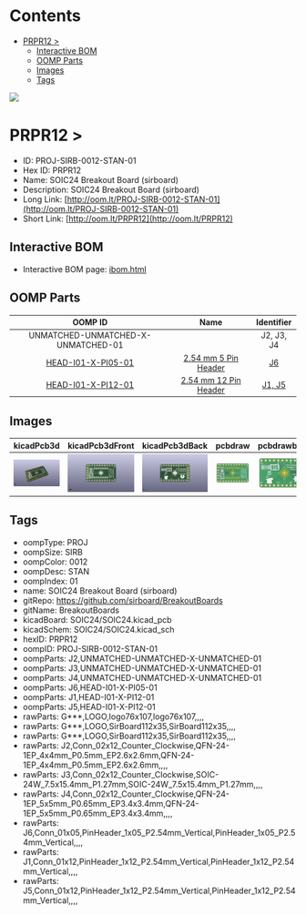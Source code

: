 



Contents
========

* [PRPR12 > ](#prpr12--)
	* [Interactive BOM](#interactive-bom)
	* [OOMP Parts](#oomp-parts)
	* [Images](#images)
	* [Tags](#tags)
  
![][im]
# PRPR12 > 

- ID: PROJ-SIRB-0012-STAN-01
- Hex ID: PRPR12
- Name: SOIC24 Breakout Board (sirboard)
- Description: SOIC24 Breakout Board (sirboard)
- Long Link: [http://oom.lt/PROJ-SIRB-0012-STAN-01](http://oom.lt/PROJ-SIRB-0012-STAN-01)
- Short Link: [http://oom.lt/PRPR12](http://oom.lt/PRPR12)

## Interactive BOM

- Interactive BOM page: [ibom.html](https://htmlpreview.github.io/?https://github.com/oomlout/oomlout_OOMP_projects/blob/main/PROJ-SIRB-0012-STAN-01/kicad/bom/ibom.html)

## OOMP Parts
  

|OOMP ID|Name|Identifier|
| :---: | :---: | :---: |
|UNMATCHED-UNMATCHED-X-UNMATCHED-01||J2, J3, J4|
|[HEAD-I01-X-PI05-01](https://github.com/oomlout/oomlout_OOMP_parts/tree/main/HEAD-I01-X-PI05-01/)|[2.54 mm 5 Pin Header](https://github.com/oomlout/oomlout_OOMP_parts/tree/main/HEAD-I01-X-PI05-01/)|[J6](https://github.com/oomlout/oomlout_OOMP_parts/tree/main/HEAD-I01-X-PI05-01/)|
|[HEAD-I01-X-PI12-01](https://github.com/oomlout/oomlout_OOMP_parts/tree/main/HEAD-I01-X-PI12-01/)|[2.54 mm 12 Pin Header](https://github.com/oomlout/oomlout_OOMP_parts/tree/main/HEAD-I01-X-PI12-01/)|[J1, J5](https://github.com/oomlout/oomlout_OOMP_parts/tree/main/HEAD-I01-X-PI12-01/)|

## Images
  
  

|kicadPcb3d|kicadPcb3dFront|kicadPcb3dBack|pcbdraw|pcbdrawback|
| :---: | :---: | :---: | :---: | :---: |
|[![kicadPcb3d](kicadPcb3d_140.png)](kicadPcb3d.png)|[![kicadPcb3dFront](kicadPcb3dFront_140.png)](kicadPcb3dFront.png)|[![kicadPcb3dBack](kicadPcb3dBack_140.png)](kicadPcb3dBack.png)|[![pcbdraw](pcbdraw_140.png)](pcbdraw.png)|[![pcbdrawback](pcbdrawBack_140.png)](pcbdrawBack.png)|

## Tags

- oompType: PROJ
- oompSize: SIRB
- oompColor: 0012
- oompDesc: STAN
- oompIndex: 01
- name: SOIC24 Breakout Board (sirboard)
- gitRepo: https://github.com/sirboard/BreakoutBoards
- gitName: BreakoutBoards
- kicadBoard: SOIC24/SOIC24.kicad_pcb
- kicadSchem: SOIC24/SOIC24.kicad_sch
- hexID: PRPR12
- oompID: PROJ-SIRB-0012-STAN-01
- oompParts: J2,UNMATCHED-UNMATCHED-X-UNMATCHED-01
- oompParts: J3,UNMATCHED-UNMATCHED-X-UNMATCHED-01
- oompParts: J4,UNMATCHED-UNMATCHED-X-UNMATCHED-01
- oompParts: J6,HEAD-I01-X-PI05-01
- oompParts: J1,HEAD-I01-X-PI12-01
- oompParts: J5,HEAD-I01-X-PI12-01
- rawParts: G***,LOGO,logo76x107,logo76x107,,,,
- rawParts: G***,LOGO,SirBoard112x35,SirBoard112x35,,,,
- rawParts: G***,LOGO,SirBoard112x35,SirBoard112x35,,,,
- rawParts: J2,Conn_02x12_Counter_Clockwise,QFN-24-1EP_4x4mm_P0.5mm_EP2.6x2.6mm,QFN-24-1EP_4x4mm_P0.5mm_EP2.6x2.6mm,,,,
- rawParts: J3,Conn_02x12_Counter_Clockwise,SOIC-24W_7.5x15.4mm_P1.27mm,SOIC-24W_7.5x15.4mm_P1.27mm,,,,
- rawParts: J4,Conn_02x12_Counter_Clockwise,QFN-24-1EP_5x5mm_P0.65mm_EP3.4x3.4mm,QFN-24-1EP_5x5mm_P0.65mm_EP3.4x3.4mm,,,,
- rawParts: J6,Conn_01x05,PinHeader_1x05_P2.54mm_Vertical,PinHeader_1x05_P2.54mm_Vertical,,,,
- rawParts: J1,Conn_01x12,PinHeader_1x12_P2.54mm_Vertical,PinHeader_1x12_P2.54mm_Vertical,,,,
- rawParts: J5,Conn_01x12,PinHeader_1x12_P2.54mm_Vertical,PinHeader_1x12_P2.54mm_Vertical,,,,



[im]: kicadPcb3d_450.png
